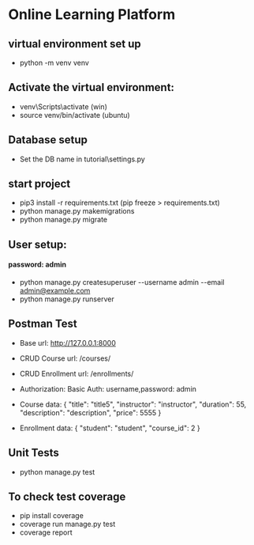 # Online Learning Platform

## virtual environment set up
- python -m venv venv


## Activate the virtual environment:
- venv\Scripts\activate (win)
- source venv/bin/activate (ubuntu)

## Database setup
- Set the DB name in tutorial\settings.py

## start project
- pip3 install -r requirements.txt (pip freeze > requirements.txt)
- python manage.py makemigrations 
- python manage.py migrate 

## User setup: 
#### password: admin
- python manage.py createsuperuser --username admin --email admin@example.com 
- python manage.py runserver

## Postman Test
- Base url: http://127.0.0.1:8000
- CRUD Course url: /courses/
- CRUD Enrollment url: /enrollments/
- Authorization: Basic Auth: username,password: admin

- Course data: 
{
    "title": "title5",
    "instructor": "instructor",
    "duration": 55,
    "description": "description",
    "price": 5555
}

- Enrollment data: 
{
    "student": "student",
    "course_id": 2
}

## Unit Tests
- python manage.py test


## To check test coverage
- pip install coverage 
- coverage run manage.py test 
- coverage report